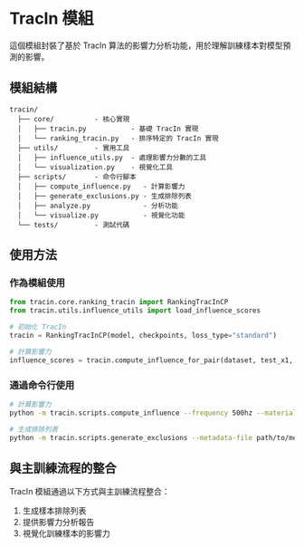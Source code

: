 # TracIn 模組

這個模組封裝了基於 TracIn 算法的影響力分析功能，用於理解訓練樣本對模型預測的影響。

## 模組結構

```
tracin/
  ├── core/          - 核心實現
  │   ├── tracin.py           - 基礎 TracIn 實現
  │   └── ranking_tracin.py   - 排序特定的 TracIn 實現
  ├── utils/         - 實用工具
  │   ├── influence_utils.py  - 處理影響力分數的工具
  │   └── visualization.py    - 視覺化工具
  ├── scripts/       - 命令行腳本
  │   ├── compute_influence.py   - 計算影響力
  │   ├── generate_exclusions.py - 生成排除列表
  │   ├── analyze.py             - 分析功能
  │   └── visualize.py           - 視覺化功能
  └── tests/         - 測試代碼
```

## 使用方法

### 作為模組使用

```python
from tracin.core.ranking_tracin import RankingTracInCP
from tracin.utils.influence_utils import load_influence_scores

# 初始化 TracIn
tracin = RankingTracInCP(model, checkpoints, loss_type="standard")

# 計算影響力
influence_scores = tracin.compute_influence_for_pair(dataset, test_x1, test_x2, test_target)
```

### 通過命令行使用

```bash
# 計算影響力
python -m tracin.scripts.compute_influence --frequency 500hz --material metal

# 生成排除列表
python -m tracin.scripts.generate_exclusions --metadata-file path/to/metadata.json
```

## 與主訓練流程的整合

TracIn 模組通過以下方式與主訓練流程整合：

1. 生成樣本排除列表
2. 提供影響力分析報告
3. 視覺化訓練樣本的影響力 